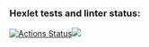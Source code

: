 ### Hexlet tests and linter status:
[![Actions Status](https://github.com/ilitili/python-project-lvl1/workflows/hexlet-check/badge.svg)](https://github.com/ilitili/python-project-lvl1/actions)<a href="https://codeclimate.com/github/codeclimate/codeclimate/maintainability"><img src="https://api.codeclimate.com/v1/badges/a99a88d28ad37a79dbf6/maintainability" /></a>
